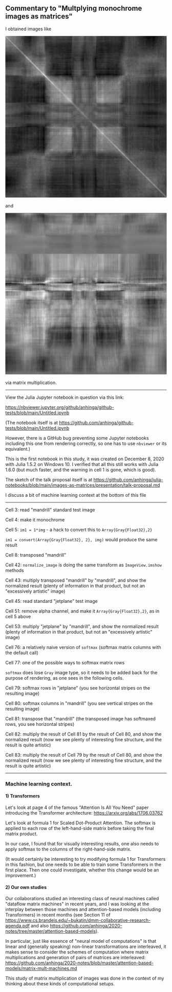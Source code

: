 ## Commentary to "Multplying monochrome images as matrices"

I obtained images like

![symmetric](symmetric.png)

and

![asymmetric](asymmetric.png)

via matrix multiplication.

---

View the Julia Jupyter notebook in question via this link:

https://nbviewer.jupyter.org/github/anhinga/github-tests/blob/main/Untitled.ipynb

(The notebook itself is at https://github.com/anhinga/github-tests/blob/main/Untitled.ipynb

However, there is a GitHub bug preventing some Jupyter notebooks including this one from rendering correctly, so
one has to use `nbviewer` or its equivalent.)

This is the first notebook in this study, it was created on December 8, 2020 with Julia 1.5.2
on Windows 10. I verified that all this still works with Julia 1.6.0 (but much faster, and
the warning in cell 1 is gone, which is good).

The sketch of the talk proposal itself is at https://github.com/anhinga/julia-notebooks/blob/main/images-as-matrices/presentation/talk-proposal.md

I discuss a bit of machine learning context at the bottom of this file

---

Cell 3: read "mandrill" standard test image

Cell 4: make it monochrome

Cell 5: `im1 = 1*img` - a hack to convert this to `Array{Gray{Float32},2}`

`im1 = convert(Array{Gray{Float32}, 2}, img)` would produce the same result

Cell 8: transposed "mandrill"

Cell 42: `normalize_image` is doing the same transform as `ImageView.imshow` methods

Cell 43: multiply transposed "mandrill" by "mandrill", and show the normalized result (plenty of information in that product, but not an "excessively artistic" image)

Cell 45: read standard "jetplane" test image

Cell 51: remove alpha channel, and make it `Array{Gray{Float32},2}`, as in cell 5 above

Cell 53: multiply "jetplane" by "mandrill", and show the normalized result (plenty of information in that product, but not an "excessively artistic" image)

Cell 76: a relatively naive version of `softmax` (softmax matrix columns with the default call)

Cell 77: one of the possible ways to softmax matrix rows 

`softmax` does lose `Gray` image type, so it needs to be added back for the purpose of rendering, as one sees in the following cells.

Cell 79: softmax rows in "jetplane" (you see horizontal stripes on the resulting image)

Cell 80: softmax columns in "mandrill" (you see vertical stripes on the resulting image)

Cell 81: transpose that "mandrill" (the transposed image has softmaxed rows, you see horizontal stripes)

Cell 82: multiply the result of Cell 81 by the result of Cell 80, and show the normalized result (now we see plenty of interesting fine structure, and the result is quite artistic)

Cell 83: multiply the result of Cell 79 by the result of Cell 80, and show the normalized result (now we see plenty of interesting fine structure, and the result is quite artistic)

---

### Machine learning context.

#### 1) Transformers

Let's look at page 4 of the famous "Attention Is All You Need" paper introducing the Transformer architecture: https://arxiv.org/abs/1706.03762

Let's look at formula 1 for Scaled Dot-Product Attention. The softmax is applied to each row of the left-hand-side matrix before taking the final matrix product.

In our case, I found that for visually interesting results, one also needs to apply softmax to the columns of the right-hand-side matrix.

(It would certainly be interesting to try modifying formula 1 for Transformers in this fashion, but one needs to be able to train some Transformers in the first place.
Then one could investigate, whether this change would be an improvement.)

#### 2) Our own studies

Our collaborations studied an interesting class of neural machines called "dataflow matrix machines" in recent years, and I was looking at the interplay between
those machines and attention-based models (including Transformers) in recent months (see Section 11 of https://www.cs.brandeis.edu/~bukatin/dmm-collaborative-research-agenda.pdf and also https://github.com/anhinga/2020-notes/tree/master/attention-based-models).

In particular, just like essence of "neural model of computations" is that linear and (generally speaking) non-linear transformations are interleaved,
it makes sense to consider the schemes of computation where matrix multiplications and generation of pairs of matrices are interleaved: https://github.com/anhinga/2020-notes/blob/master/attention-based-models/matrix-mult-machines.md

This study of matrix multiplication of images was done in the context of my thinking about these kinds of computational setups.
